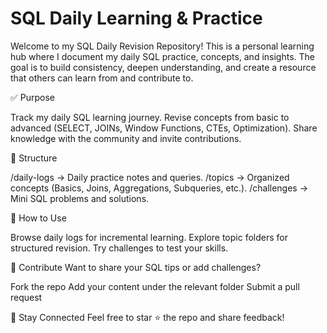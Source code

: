 # SQL Daily Learning & Practice

Welcome to my SQL Daily Revision Repository!
This is a personal learning hub where I document my daily SQL practice, concepts, and insights. The goal is to build consistency, deepen understanding, and create a resource that others can learn from and contribute to.

✅ Purpose

Track my daily SQL learning journey.
Revise concepts from basic to advanced (SELECT, JOINs, Window Functions, CTEs, Optimization).
Share knowledge with the community and invite contributions.


📂 Structure

/daily-logs → Daily practice notes and queries.
/topics → Organized concepts (Basics, Joins, Aggregations, Subqueries, etc.).
/challenges → Mini SQL problems and solutions.


🚀 How to Use

Browse daily logs for incremental learning.
Explore topic folders for structured revision.
Try challenges to test your skills.


🤝 Contribute
Want to share your SQL tips or add challenges?

Fork the repo
Add your content under the relevant folder
Submit a pull request

🔗 Stay Connected
Feel free to star ⭐ the repo and share feedback!
